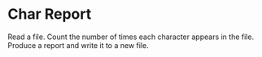 # Char Report

Read a file. Count the number of times each character appears in the file.
Produce a report and write it to a new file.
